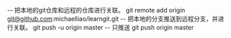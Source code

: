 -- 把本地的git仓库和远程的仓库进行关联。
git remote add origin git@github.com:michaelliao/learngit.git 
-- 把本地的分支推送到远程分支，并进行关联。
git push -u origin master
-- 只推送
git push origin master
